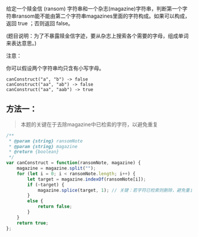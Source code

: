 给定一个赎金信 (ransom) 字符串和一个杂志(magazine)字符串，判断第一个字符串ransom能不能由第二个字符串magazines里面的字符构成。如果可以构成，返回 true ；否则返回 false。

(题目说明：为了不暴露赎金信字迹，要从杂志上搜索各个需要的字母，组成单词来表达意思。)

注意：

你可以假设两个字符串均只含有小写字母。

    canConstruct("a", "b") -> false
    canConstruct("aa", "ab") -> false
    canConstruct("aa", "aab") -> true

## 方法一：

>本题的关键在于去除magazine中已检索的字符，以避免重复

```js
/**
 * @param {string} ransomNote
 * @param {string} magazine
 * @return {boolean}
 */
var canConstruct = function(ransomNote, magazine) {
    magazine = magazine.split("");
    for (let i = 0; i < ransomNote.length; i++) {
        let target = magazine.indexOf(ransomNote[i]);
        if (~target) {
            magazine.splice(target, 1); // 关键：若字符已检索则删除，避免重复索引
        }
        else {
            return false;
        }
    }
    return true;
};
```